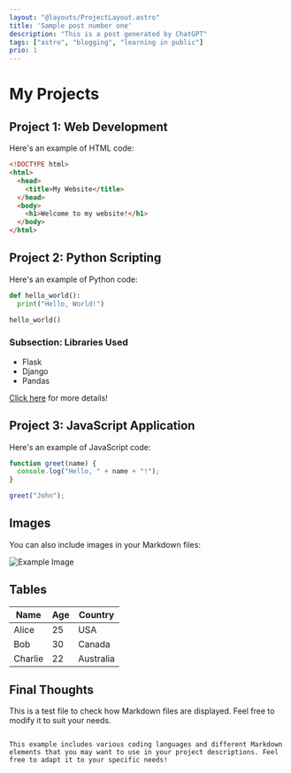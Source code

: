 ```yaml
---
layout: "@layouts/ProjectLayout.astro"
title: 'Sample post number one'
description: "This is a post generated by ChatGPT"
tags: ["astro", "blogging", "learning in public"]
prio: 1
---
```


# My Projects

## Project 1: Web Development

Here's an example of HTML code:

```html
<!DOCTYPE html>
<html>
  <head>
    <title>My Website</title>
  </head>
  <body>
    <h1>Welcome to my website!</h1>
  </body>
</html>
```

## Project 2: Python Scripting

Here's an example of Python code:

```python
def hello_world():
  print("Hello, World!")

hello_world()
```

### Subsection: Libraries Used

- Flask
- Django
- Pandas

[Click here](https://www.example.com) for more details!

## Project 3: JavaScript Application

Here's an example of JavaScript code:

```javascript
function greet(name) {
  console.log("Hello, " + name + "!");
}

greet("John");
```

## Images

You can also include images in your Markdown files:

![Example Image](https://www.example.com/image.png)

## Tables

| Name       | Age | Country   |
|------------|-----|-----------|
| Alice      | 25  | USA       |
| Bob        | 30  | Canada    |
| Charlie    | 22  | Australia |

## Final Thoughts

This is a test file to check how Markdown files are displayed. Feel free to modify it to suit your needs.
```

This example includes various coding languages and different Markdown elements that you may want to use in your project descriptions. Feel free to adapt it to your specific needs!